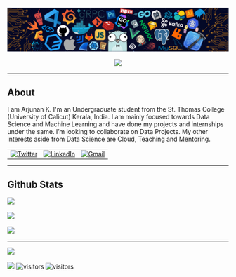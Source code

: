 <!-- <p align="center">
  <img align="center" width="25%" src="./assets/profile.png" alt="header"/>
  <br>
  <h5 align="center">console.log('Forever Explorer');</h5>
</p> </-->



<!-- ----------- HEAD SECTION ------------ -->

![banner.png](./assets/header.png)


<p align="center">
  <img src="https://readme-typing-svg.herokuapp.com?color=0d8eceF&size=30&center=true&vCenter=true&width=550&height=70&lines=Hey+There+👋,+I'm+Arjunan-K;+A+Data+Scientist;Full+Stack+Data+Guy+💻;Loves+To+Build+Projects+🛠;A+Problem+Solver+🕵;+And+An+Open+Source+Contributor+☀;">
</p>

<hr>

## About

I am Arjunan K. I'm an Undergraduate student from the St. Thomas College (University of Calicut) Kerala, India. I am mainly focused towards Data Science and Machine Learning and have done my projects and internships under the same. I’m looking to collaborate on Data Projects. My other interests aside from Data Science are Cloud, Teaching and Mentoring.

<table>
  <tr>
    <td><a href="https://twitter.com/arjunan_k"><img src="https://img.shields.io/twitter/follow/sayannath2350?label=Twitter&style=social" alt="Twitter"></a></td>
    <td><a href="https://www.linkedin.com/in/arjunan-k/"><img src="https://img.shields.io/badge/LinkedIn--_.svg?style=social&logo=linkedin" alt="LinkedIn"></a></td>
    <td><a href="mailto:arjunank680620@gmail.com"><img src="https://img.shields.io/badge/Gmail--_.svg?style=social&logo=gmail" alt="Gmail"></a></td>
  </tr>
</table>

<!-- ## Timeline
- Academic Tutor
- Software Engineer [CatalyzeX](https://www.catalyzex.com/) (Sept 2022 - Present)
- Software Engineer [PropertyLoop](https://propertyloop.co.uk/more-info) (Aug 2022 - Sept 2022)
- MLH Fellow @Solana, [MLH Fellowship](https://fellowship.mlh.io/) (May 2022 - Aug 2022)
- Student Developer, [Google Summer of code](https://summerofcode.withgoogle.com/) (May 2022 - Sept 2022)</-->
<hr>

## Github Stats

![](https://activity-graph.herokuapp.com/graph?username=arjunan-k&theme=react-dark&hide_border=true&area=true)

![](https://github-readme-streak-stats.herokuapp.com/?user=arjunan-k&theme=dark&hide_border=true)<br/>

![](https://github-readme-stats.vercel.app/api/top-langs/?username=arjunan-k&theme=dark&hide_border=true&include_all_commits=true&count_private=true&layout=compact)

<hr>

![](https://quotes-github-readme.vercel.app/api?type=horizontal&theme=dark)

![](https://komarev.com/ghpvc/?username=arjunan-k&color=blueviolet)
![visitors](https://visitor-badge.laobi.icu/badge?page_id=arjunan-k)
![visitors](https://visitor-badge.glitch.me/badge?page_id=arjunan-k)



<!-- <p align="center"> 
  <img align="center" src="https://github-profile-trophy.vercel.app/?username=arjunan-k&theme=onedark&no-frame=true&row=1&column=5&margin-w=6&no-bg=true" />
</p>
<p align="center"> 
  <img align="center" height="150px" src="https://github-readme-stats.vercel.app/api?username=arjunan-k&theme=outrun&show_icons=true&count_private=true"/>
  <img align="center" height="150px" src="https://github-readme-stats.vercel.app/api/top-langs/?username=arjunan-k&layout=compact&hide=html,css&theme=outrun" /> </-->
